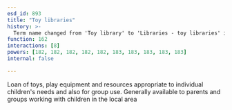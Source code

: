 ```yaml
---
esd_id: 893
title: "Toy libraries"
history: >-
  Term name changed from 'Toy library' to 'Libraries - toy libraries' in version 3.00. Name changed to 'Toy libraries' in version 4.00.
function: 162
interactions: [8]
powers: [182, 182, 182, 182, 182, 183, 183, 183, 183, 183]
internal: false

---
```


Loan of toys, play equipment and resources appropriate to individual children's needs and also for group use. Generally available to parents and groups working with children in the local area

